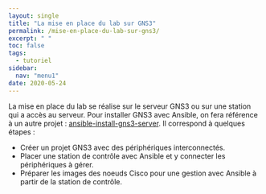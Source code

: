 ```yaml
---
layout: single
title: "La mise en place du lab sur GNS3"
permalink: /mise-en-place-du-lab-sur-gns3/
excerpt: " "
toc: false
tags:
  - tutoriel
sidebar:
  nav: "menu1"
date: 2020-05-24
---
```


La mise en place du lab se réalise sur le serveur GNS3 ou sur une station qui a accès au serveur. Pour installer GNS3 avec Ansible, on fera référence à un autre projet : [ansible-install-gns3-server](https://github.com/goffinet/ansible-install-gns3-server). Il correspond à quelques étapes :

- Créer un projet GNS3 avec des périphériques interconnectés.
- Placer une station de contrôle avec Ansible et y connecter les périphériques à gérer.
- Préparer les images des noeuds Cisco pour une gestion avec Ansible à partir de la station de contrôle.
